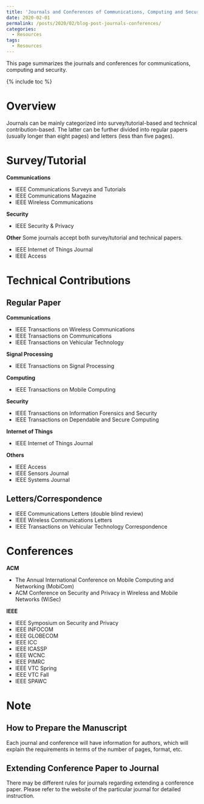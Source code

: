 ```yaml
---
title: 'Journals and Conferences of Communications, Computing and Security'
date: 2020-02-01
permalink: /posts/2020/02/blog-post-journals-conferences/
categories:
  - Resources  
tags:
  - Resources
---
```


This page summarizes the journals and conferences for communications, computing and security.

{% include toc %}

# Overview
Journals can be mainly categorized into survey/tutorial-based and technical contribution-based. The latter can be further divided into regular papers (usually longer than eight pages) and letters (less than five pages).

# Survey/Tutorial
**Communications**
* IEEE Communications Surveys and Tutorials
* IEEE Communications Magazine
* IEEE Wireless Communications

**Security**
* IEEE Security & Privacy

**Other**
Some journals accept both survey/tutorial and technical papers.
* IEEE Internet of Things Journal
* IEEE Access

# Technical Contributions
## Regular Paper
**Communications**
* IEEE Transactions on Wireless Communications
* IEEE Transactions on Communications
* IEEE Transactions on Vehicular Technology

**Signal Processing**
* IEEE Transactions on Signal Processing

**Computing**
* IEEE Transactions on Mobile Computing

**Security**
* IEEE Transactions on Information Forensics and Security
* IEEE Transactions on Dependable and Secure Computing

**Internet of Things**
* IEEE Internet of Things Journal

**Others**
* IEEE Access
* IEEE Sensors Journal
* IEEE Systems Journal

## Letters/Correspondence
* IEEE Communications Letters (double blind review)
* IEEE Wireless Communications Letters
* IEEE Transactions on Vehicular Technology Correspondence

# Conferences
**ACM**
* The Annual International Conference on Mobile Computing and Networking (MobiCom)
* ACM Conference on Security and Privacy in Wireless and Mobile Networks (WiSec)


**IEEE**
* IEEE Symposium on Security and Privacy
* IEEE INFOCOM
* IEEE GLOBECOM
* IEEE ICC
* IEEE ICASSP
* IEEE WCNC
* IEEE PIMRC
* IEEE VTC Spring
* IEEE VTC Fall
* IEEE SPAWC

# Note
## How to Prepare the Manuscript
Each journal and conference will have information for authors, which will explain the requirements in terms of the number of pages, format, etc.

## Extending Conference Paper to Journal
There may be different rules for journals regarding extending a conference paper. Please refer to the website of the particular journal for detailed instruction.